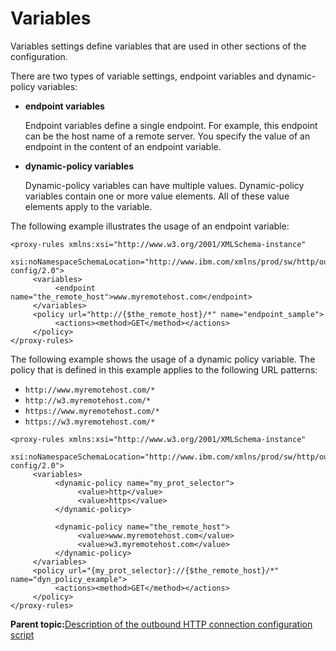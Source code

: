 # Variables

Variables settings define variables that are used in other sections of the configuration.

There are two types of variable settings, endpoint variables and dynamic-policy variables:

-   **endpoint variables**

    Endpoint variables define a single endpoint. For example, this endpoint can be the host name of a remote server. You specify the value of an endpoint in the content of an endpoint variable.

-   **dynamic-policy variables**

    Dynamic-policy variables can have multiple values. Dynamic-policy variables contain one or more value elements. All of these value elements apply to the variable.


The following example illustrates the usage of an endpoint variable:

```
<proxy-rules xmlns:xsi="http://www.w3.org/2001/XMLSchema-instance"    
   xsi:noNamespaceSchemaLocation="http://www.ibm.com/xmlns/prod/sw/http/outbound/proxy-config/2.0">
     <variables>
          <endpoint name="the_remote_host">www.myremotehost.com</endpoint>
     </variables>
     <policy url="http://{$the_remote_host}/*" name="endpoint_sample">
          <actions><method>GET</method></actions>
     </policy>
</proxy-rules>
```

The following example shows the usage of a dynamic policy variable. The policy that is defined in this example applies to the following URL patterns:

-   `http://www.myremotehost.com/*`
-   `http://w3.myremotehost.com/*`
-   `https://www.myremotehost.com/*`
-   `https://w3.myremotehost.com/*`

```
<proxy-rules xmlns:xsi="http://www.w3.org/2001/XMLSchema-instance"    
    xsi:noNamespaceSchemaLocation="http://www.ibm.com/xmlns/prod/sw/http/outbound/proxy-config/2.0">
     <variables>
          <dynamic-policy name="my_prot_selector">
               <value>http</value>
               <value>https</value>
          </dynamic-policy>

          <dynamic-policy name="the_remote_host">
               <value>www.myremotehost.com</value>
               <value>w3.myremotehost.com</value>
          </dynamic-policy>
     </variables>
     <policy url="{my_prot_selector}://{$the_remote_host}/*" name="dyn_policy_example">
          <actions><method>GET</method></actions>
     </policy>
</proxy-rules>
```

**Parent topic:**[Description of the outbound HTTP connection configuration script](../dev-portlet/outbhttp_cfg_descript.md)

